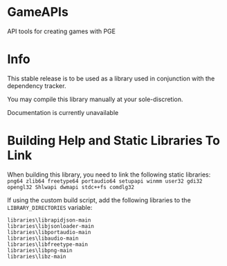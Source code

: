 # GameAPIs
 API tools for creating games with PGE

# Info
This stable release is to be used as a library used in conjunction with the dependency tracker.

You may compile this library manually at your sole-discretion.

Documentation is currently unavailable


# Building Help and Static Libraries To Link

When building this library, you need to link the following static libraries:
`png64 zlib64 freetype64 portaudio64 setupapi winmm user32 gdi32 opengl32 Shlwapi dwmapi stdc++fs comdlg32`

If using the custom build script, add the following libraries to the `LIBRARY_DIRECTORIES` variable:
```
libraries\librapidjson-main
libraries\libjsonloader-main
libraries\libportaudio-main
libraries\libaudio-main
libraries\libfreetype-main
libraries\libpng-main
libraries\libz-main
```
